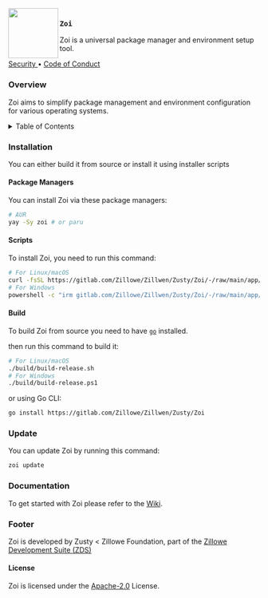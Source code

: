 <img src="https://gitlab.com/Zillowe/Zillwen/Zusty/ZDS/-/raw/main/img/zds-round.svg" width="100px" align="left">

### `Zoi`

Zoi is a universal package manager and environment setup tool.

<div flex="true">
  <a href="https://gitlab.com/Zillowe/Zillwen/Zusty/Zoi/-/blob/main/SECURITY.md">
    Security
  </a>
  •
  <a href="https://gitlab.com/Zillowe/Zillwen/Zusty/Zoi/-/blob/main/CODE_OF_CONDUCT.md">
    Code of Conduct
  </a>
</div>

### Overview

Zoi aims to simplify package management and environment configuration for various operating systems.

<details>
<summary>Table of Contents</summary>

- [Overview](#overview)
- [Installation](#installation)
  - [Package Managers](#package-managers)
  - [Scripts](#scripts)
  - [Build](#build)
- [Update](#update)
- [Documentation](#documentation)
- [Footer](#footer)
  - [License](#license)
  
</details>

### Installation

You can either build it from source or install it using installer scripts

#### Package Managers

You can install Zoi via these package managers:

```sh
# AUR
yay -Sy zoi # or paru
```

#### Scripts

To install Zoi, you need to run this command:

```sh
# For Linux/macOS
curl -fsSL https://gitlab.com/Zillowe/Zillwen/Zusty/Zoi/-/raw/main/app/install.sh | bash
# For Windows
powershell -c "irm gitlab.com/Zillowe/Zillwen/Zusty/Zoi/-/raw/main/app/install.ps1|iex"
```

#### Build

To build Zoi from source you need to have [`go`](https://go.dev) installed.

then run this command to build it:

```sh
# For Linux/macOS
./build/build-release.sh
# For Windows
./build/build-release.ps1
```

or using Go CLI:

```sh
go install https://gitlab.com/Zillowe/Zillwen/Zusty/Zoi
```

### Update

You can update Zoi by running this command:

```sh
zoi update
```

### Documentation

To get started with Zoi please refer to the [Wiki](https://gitlab.com/Zillowe/Zillwen/Zusty/Zoi/-/wikis/home).

### Footer

Zoi is developed by Zusty < Zillowe Foundation, part of the [Zillowe Development Suite (ZDS)](https://gitlab.com/Zillowe/Zillwen/Zusty/ZDS)

#### License

Zoi is licensed under the [Apache-2.0](https://gitlab.com/Zillowe/Zillwen/Zusty/Zoi/-/blob/main/LICENSE) License.
